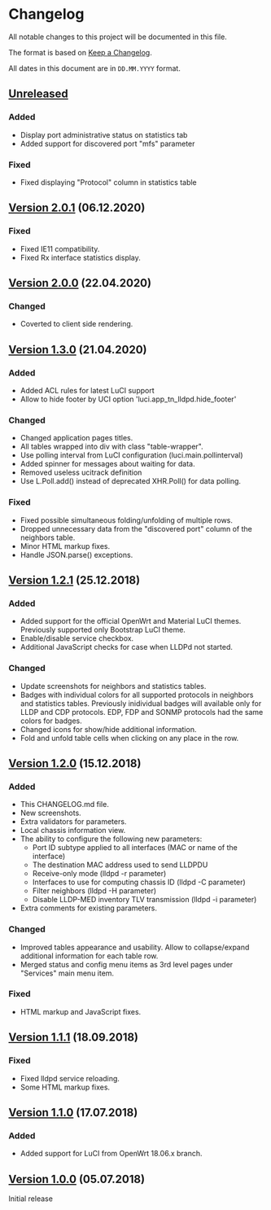 # Changelog

All notable changes to this project will be documented in this file.

The format is based on [Keep a Changelog](https://keepachangelog.com/en/1.0.0/).

All dates in this document are in `DD.MM.YYYY` format.

## [Unreleased]

### Added
- Display port administrative status on statistics tab
- Added support for discovered port "mfs" parameter

### Fixed
- Fixed displaying "Protocol" column in statistics table

## [Version 2.0.1] (06.12.2020)
### Fixed
- Fixed IE11 compatibility.
- Fixed Rx interface statistics display.

## [Version 2.0.0] (22.04.2020)
### Changed
- Coverted to client side rendering.

## [Version 1.3.0] (21.04.2020)
### Added
- Added ACL rules for latest LuCI support
- Allow to hide footer by UCI option 'luci.app_tn_lldpd.hide_footer'

### Changed
- Changed application pages titles.
- All tables wrapped into div with class "table-wrapper".
- Use polling interval from LuCI configuration (luci.main.pollinterval)
- Added spinner for messages about waiting for data.
- Removed useless ucitrack definition
- Use L.Poll.add() instead of deprecated XHR.Poll() for data polling.

### Fixed
- Fixed possible simultaneous folding/unfolding of multiple rows.
- Dropped unnecessary data from the "discovered port" column
  of the neighbors table.
- Minor HTML markup fixes.
- Handle JSON.parse() exceptions.

## [Version 1.2.1] (25.12.2018)
### Added
- Added support for the official OpenWrt and Material LuCI themes.
  Previously supported only Bootstrap LuCI theme.
- Enable/disable service checkbox.
- Additional JavaScript checks for case when LLDPd not started.

### Changed
- Update screenshots for neighbors and statistics tables.
- Badges with individual colors for all supported protocols in neighbors
  and statistics tables. Previously inidividual badges will available
  only for LLDP and CDP protocols. EDP, FDP and SONMP protocols had the
  same colors for badges.
- Changed icons for show/hide additional information.
- Fold and unfold table cells when clicking on any place in the row.

## [Version 1.2.0] (15.12.2018)
### Added
- This CHANGELOG.md file.
- New screenshots.
- Extra validators for parameters.
- Local chassis information view.
- The ability to configure the following new parameters:
  * Port ID subtype applied to all interfaces (MAC or name of the interface)
  * The destination MAC address used to send LLDPDU
  * Receive-only mode (lldpd -r parameter)
  * Interfaces to use for computing chassis ID (lldpd -C parameter)
  * Filter neighbors (lldpd -H parameter)
  * Disable LLDP-MED inventory TLV transmission (lldpd -i parameter)
- Extra comments for existing parameters.

### Changed
- Improved tables appearance and usability. Allow to collapse/expand additional information
  for each table row.
- Merged status and config menu items as 3rd level pages under "Services"
  main menu item.

### Fixed
- HTML markup and JavaScript fixes.

## [Version 1.1.1] (18.09.2018)
### Fixed
- Fixed lldpd service reloading.
- Some HTML markup fixes.

## [Version 1.1.0] (17.07.2018)
### Added
- Added support for LuCI from OpenWrt 18.06.x branch.

## [Version 1.0.0] (05.07.2018)

Initial release

[Unreleased]: https://github.com/tano-systems/luci-app-tn-lldpd/tree/master
[Version 2.0.1]: https://github.com/tano-systems/luci-app-tn-lldpd/releases/tag/v2.0.1
[Version 2.0.0]: https://github.com/tano-systems/luci-app-tn-lldpd/releases/tag/v2.0.0
[Version 1.3.0]: https://github.com/tano-systems/luci-app-tn-lldpd/releases/tag/v1.3.0
[Version 1.2.2]: https://github.com/tano-systems/luci-app-tn-lldpd/releases/tag/v1.2.2
[Version 1.2.1]: https://github.com/tano-systems/luci-app-tn-lldpd/releases/tag/v1.2.1
[Version 1.2.0]: https://github.com/tano-systems/luci-app-tn-lldpd/releases/tag/v1.2.0
[Version 1.1.1]: https://github.com/tano-systems/luci-app-tn-lldpd/releases/tag/v1.1.1
[Version 1.1.0]: https://github.com/tano-systems/luci-app-tn-lldpd/releases/tag/v1.1.0
[Version 1.0.0]: https://github.com/tano-systems/luci-app-tn-lldpd/releases/tag/v1.0.0
